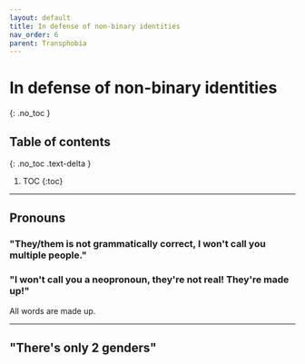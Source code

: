 ```yaml
---
layout: default
title: In defense of non-binary identities
nav_order: 6
parent: Transphobia
---
```

<script> jtd.setTheme('green'); </script>
# In defense of non-binary identities
{: .no_toc }

## Table of contents
{: .no_toc .text-delta }

1. TOC
{:toc}

---

## Pronouns

### "They/them is not grammatically correct, I won't call you multiple people."

### "I won't call you a neopronoun, they're not real! They're made up!"

All words are made up.

---

## "There's only 2 genders"
